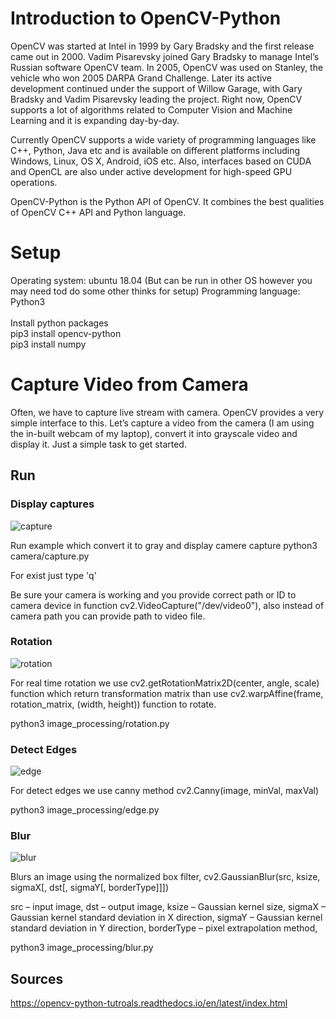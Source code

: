 # Introduction to OpenCV-Python

OpenCV was started at Intel in 1999 by Gary Bradsky and the first release came out in 2000. Vadim Pisarevsky joined Gary Bradsky to manage Intel’s Russian software OpenCV team. In 2005, OpenCV was used on Stanley, the vehicle who won 2005 DARPA Grand Challenge. Later its active development continued under the support of Willow Garage, with Gary Bradsky and Vadim Pisarevsky leading the project. Right now, OpenCV supports a lot of algorithms related to Computer Vision and Machine Learning and it is expanding day-by-day.

Currently OpenCV supports a wide variety of programming languages like C++, Python, Java etc and is available on different platforms including Windows, Linux, OS X, Android, iOS etc. Also, interfaces based on CUDA and OpenCL are also under active development for high-speed GPU operations.

OpenCV-Python is the Python API of OpenCV. It combines the best qualities of OpenCV C++ API and Python language.

# Setup
Operating system: ubuntu 18.04 (But can be run in other OS however you may need tod do some other thinks for setup)
Programming language: Python3 <br> <br>
Install python packages <br>
pip3 install opencv-python <br>
pip3 install numpy <br>


# Capture Video from Camera
Often, we have to capture live stream with camera. OpenCV provides a very simple interface to this. Let’s capture a video from the camera (I am using the in-built webcam of my laptop), convert it into grayscale video and display it. Just a simple task to get started.

## Run

### Display captures
![capture](https://user-images.githubusercontent.com/63744982/79381761-86ef0780-7f73-11ea-9195-2188ebb54d12.png)


Run example which convert it to gray and display camere capture
python3 camera/capture.py 

For exist just type 'q'

Be sure your camera is working and you provide correct path or ID to camera device in function cv2.VideoCapture("/dev/video0"), also instead of camera path you can provide path to video file.

### Rotation
![rotation](https://user-images.githubusercontent.com/63744982/79381830-9f5f2200-7f73-11ea-9cbb-e7d1c8c29aad.png)

For real time rotation we use cv2.getRotationMatrix2D(center, angle, scale) function which return transformation matrix than use cv2.warpAffine(frame, rotation_matrix, (width, height)) function to rotate.

python3 image_processing/rotation.py

### Detect Edges
![edge](https://user-images.githubusercontent.com/63744982/79381868-aab24d80-7f73-11ea-9104-c3741002f215.png)

For detect edges we use canny method cv2.Canny(image, minVal, maxVal)

python3 image_processing/edge.py

### Blur
![blur](https://user-images.githubusercontent.com/63744982/79383578-7724f280-7f76-11ea-87d5-30f05a6b37ac.png)

Blurs an image using the normalized box filter, cv2.GaussianBlur(src, ksize, sigmaX[, dst[, sigmaY[, borderType]]])  

src – input image, 
dst – output image, 
ksize – Gaussian kernel size, 
sigmaX – Gaussian kernel standard deviation in X direction, 
sigmaY – Gaussian kernel standard deviation in Y direction, 
borderType – pixel extrapolation method, <br>

python3 image_processing/blur.py




## Sources
https://opencv-python-tutroals.readthedocs.io/en/latest/index.html
